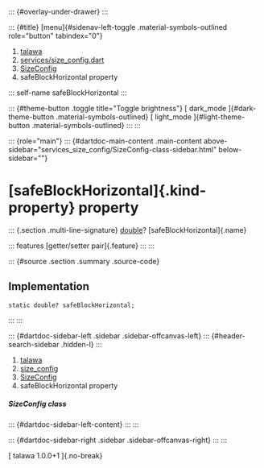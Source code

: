 ::: {#overlay-under-drawer}
:::

::: {#title}
[menu]{#sidenav-left-toggle .material-symbols-outlined role="button"
tabindex="0"}

1.  [talawa](../../index.html)
2.  [services/size_config.dart](../../services_size_config/)
3.  [SizeConfig](../../services_size_config/SizeConfig-class.html)
4.  safeBlockHorizontal property

::: self-name
safeBlockHorizontal
:::

::: {#theme-button .toggle title="Toggle brightness"}
[ dark_mode ]{#dark-theme-button .material-symbols-outlined} [
light_mode ]{#light-theme-button .material-symbols-outlined}
:::
:::

::: {role="main"}
::: {#dartdoc-main-content .main-content above-sidebar="services_size_config/SizeConfig-class-sidebar.html" below-sidebar=""}
<div>

# [safeBlockHorizontal]{.kind-property} property

</div>

::: {.section .multi-line-signature}
[double](https://api.flutter.dev/flutter/dart-core/double-class.html)?
[safeBlockHorizontal]{.name}

::: features
[getter/setter pair]{.feature}
:::
:::

::: {#source .section .summary .source-code}
## Implementation

``` language-dart
static double? safeBlockHorizontal;
```
:::
:::

::: {#dartdoc-sidebar-left .sidebar .sidebar-offcanvas-left}
::: {#header-search-sidebar .hidden-l}
:::

1.  [talawa](../../index.html)
2.  [size_config](../../services_size_config/)
3.  [SizeConfig](../../services_size_config/SizeConfig-class.html)
4.  safeBlockHorizontal property

##### SizeConfig class

::: {#dartdoc-sidebar-left-content}
:::
:::

::: {#dartdoc-sidebar-right .sidebar .sidebar-offcanvas-right}
:::
:::

[ talawa 1.0.0+1 ]{.no-break}
